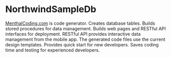 # NorthwindSampleDb
<a href="MenthalCoding.com" target="_blank">MenthalCoding.com</a> is code generator. Creates database tables. Builds stored procedures for data management. Builds web pages and RESTful API interfaces for deployment. RESTful API provides interactive data management from the mobile app. The generated code files use the current design templates. Provides quick start for new developers. Saves coding time and testing for experienced developers.

